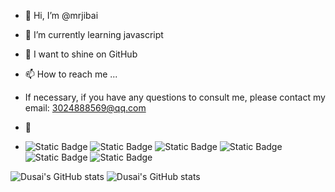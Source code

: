- 👋 Hi, I’m @mrjibai

- 🌱 I’m currently learning javascript
- 💞️  I want to shine on GitHub
- 📫 How to reach me ...
- If necessary, if you have any questions to consult me, please contact my email: 3024888569@qq.com

- 👀 
- ![Static Badge](https://img.shields.io/badge/JavaScript%2Fany_text-you_like-red) ![Static Badge](https://img.shields.io/badge/C%23%2Fany_text-you_like-green) ![Static Badge](https://img.shields.io/badge/NodeJS%2Fany_text-you_like-yellow) ![Static Badge](https://img.shields.io/badge/Mysql%2Fany_text-you_like-blue) ![Static Badge](https://img.shields.io/badge/Vue%2Fany_text-you_like-red) ![Static Badge](https://img.shields.io/badge/React%2Fany_text-you_like-black)







<!---
mrjibai/mrjibai is a ✨ special ✨ repository because its `README.md` (this file) appears on your GitHub profile.
You can click the Preview link to take a look at your changes.
--->

 
![Dusai's GitHub stats](https://github-readme-stats.vercel.app/api?username=mrjibai&show_icons=true&theme=radical) ![Dusai's GitHub stats](https://github-readme-stats.vercel.app/api?username=mrjibai)
